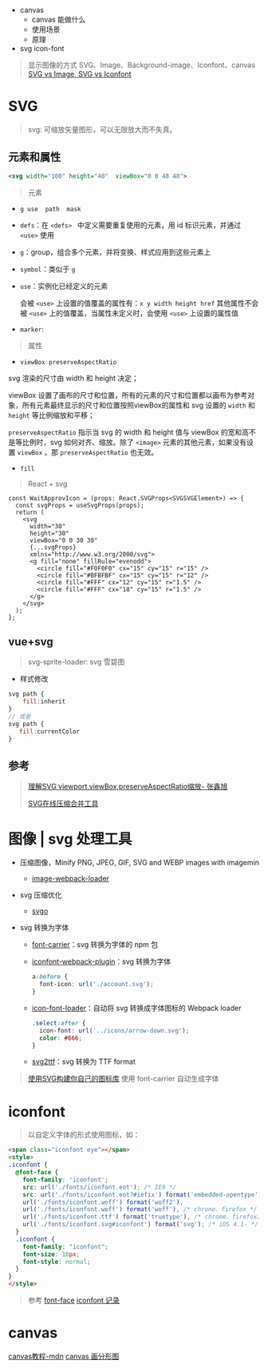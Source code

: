 - canvas
  - canvas 能做什么
  - 使用场景
  - 原理
- svg  icon-font

> 显示图像的方式
> SVG、Image、Background-image、Iconfont、canvas
> [SVG vs Image, SVG vs Iconfont](https://jelly.jd.com/article/5c510ef9c6dc110059dafba6)  

# SVG

> svg: 可缩放矢量图形，可以无限放大而不失真。

## 元素和属性

```xml
<svg width="100" height="40"  viewBox="0 0 48 48">
```

> 元素

- `g use  path  mask` 
- `defs`：在 `<defs> ` 中定义需要重复使用的元素，用 id 标识元素，并通过  `<use>` 使用
- `g`：group，组合多个元素，并将变换、样式应用到这些元素上
- `symbol`：类似于 `g` 
- `use`：实例化已经定义的元素

  会被 `<use>` 上设置的值覆盖的属性有：`x y width height href` 
  其他属性不会被 `<use>` 上的值覆盖，当属性未定义时，会使用 `<use>` 上设置的属性值

- `marker`: 



> 属性

- `viewBox preserveAspectRatio`

svg 渲染的尺寸由 width 和 height 决定；

viewBox 设置了画布的尺寸和位置，所有的元素的尺寸和位置都以画布为参考对象，所有元素最终显示的尺寸和位置按照viewBox的属性和 svg 设置的 `width` 和  `height` 等比例缩放和平移；

`preserveAspectRatio` 指示当 svg 的 width 和 height 值与 viewBox 的宽和高不是等比例时，svg 如何对齐、缩放。除了 `<image>` 元素的其他元素，如果没有设置 `viewBox` ，那 `preserveAspectRatio` 也无效。

- `fill`

> React + svg

```react
const WaitApprovIcon = (props: React.SVGProps<SVGSVGElement>) => {
  const svgProps = useSvgProps(props);
  return (
    <svg
      width="30"
      height="30"
      viewBox="0 0 30 30"
      {...svgProps}
      xmlns="http://www.w3.org/2000/svg">
      <g fill="none" fillRule="evenodd">
        <circle fill="#F0F0F0" cx="15" cy="15" r="15" />
        <circle fill="#BFBFBF" cx="15" cy="15" r="12" />
        <circle fill="#FFF" cx="12" cy="15" r="1.5" />
        <circle fill="#FFF" cx="18" cy="15" r="1.5" />
      </g>
    </svg>
  );
};
```

## vue+svg

> svg-sprite-loader: svg 雪碧图

- 样式修改

```js
svg path {
    fill:inherit
}
// 或者
svg path {
   fill:currentColor
}
```

## 参考

> [理解SVG viewport,viewBox,preserveAspectRatio缩放- 张鑫旭](https://www.zhangxinxu.com/wordpress/2014/08/svg-viewport-viewbox-preserveaspectratio/) 
>
> [SVG在线压缩合并工具](https://www.zhangxinxu.com/sp/svgo/) 

# 图像 | svg 处理工具

- 压缩图像，Minify PNG, JPEG, GIF, SVG and WEBP images with imagemin
  - [image-webpack-loader](https://github.com/tcoopman/image-webpack-loader) 
  
- svg 压缩优化
  - [svgo](https://github.com/svg/svgo) 
  
- svg 转换为字体
  - [font-carrier](https://github.com/purplebamboo/font-carrier#readme)：svg 转换为字体的 npm 包
  - [iconfont-webpack-plugin](https://github.com/jantimon/iconfont-webpack-plugin)：svg 转换为字体
    ```css
    a:before {
      font-icon: url('./account.svg');
    }
    ```
    
  - [icon-font-loader](https://www.npmjs.com/package/icon-font-loader)：自动将 svg 转换成字体图标的 Webpack loader
    
    ```css
    .select:after {
      icon-font: url('../icons/arrow-down.svg');
      color: #666;
    }
    ```
    
  - [svg2ttf]( https://github.com/fontello/svg2ttf)：svg 转换为 TTF format

> [使用SVG构建你自己的图标库](https://juejin.cn/post/7079080370590711822#heading-4)
> 使用 font-carrier 自动生成字体


# iconfont

> 以自定义字体的形式使用图标，如：

```html
<span class="iconfont eye"></span>
<style>
.iconfont {
  @font-face {
    font-family: 'iconfont';
    src: url('./fonts/iconfont.eot'); /* IE9 */
    src: url('./fonts/iconfont.eot?#iefix') format('embedded-opentype'), /* IE6-IE8 */
    url('./fonts/iconfont.woff') format('woff2'),
    url('./fonts/iconfont.woff') format('woff'), /* chrome、firefox */
    url('./fonts/iconfont.ttf') format('truetype'), /* chrome、firefox、opera、Safari, Android, iOS 4.2+*/
    url('./fonts/iconfont.svg#iconfont') format('svg'); /* iOS 4.1- */
  }
  .iconfont {
    font-family: "iconfont";
    font-size: 16px;
    font-style: normal;
  }
}
</style>
```

> 参考
> [font-face](https://www.zhangxinxu.com/wordpress/2017/03/css3-font-face-src-local/) 
> [iconfont 记录](http://purplebamboo.github.io/2014/01/09/iconfont/) 

# canvas

[canvas教程-mdn](https://developer.mozilla.org/zh-CN/docs/Web/API/Canvas_API) 
[canvas 画分形图](https://mp.weixin.qq.com/s/T8Bd3hOXbAnxS5Te9l1V8w) 